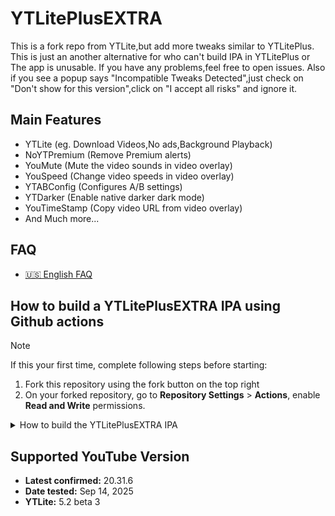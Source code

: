 # YTLitePlusEXTRA
This is a fork repo from YTLite,but add more tweaks similar to YTLitePlus.
This is just an another alternative for who can't build IPA in YTLitePlus or The app is unusable.
If you have any problems,feel free to open issues.
Also if you see a popup says "Incompatible Tweaks Detected",just check on "Don't show for this version",click on "I accept all risks" and ignore it.

## Main Features
- YTLite (eg. Download Videos,No ads,Background Playback)
- NoYTPremium (Remove Premium alerts)
- YouMute (Mute the video sounds in video overlay)
- YouSpeed (Change video speeds in video overlay)
- YTABConfig (Configures A/B settings)
- YTDarker (Enable native darker dark mode)
- YouTimeStamp (Copy video URL from video overlay)
- And Much more...

## FAQ
- [🇺🇸 English FAQ](FAQs/FAQ_EN.md)

## How to build a YTLitePlusEXTRA IPA using Github actions
> [!NOTE]
> If this your first time, complete following steps before starting:
>
> 1. Fork this repository using the fork button on the top right
> 2. On your forked repository, go to **Repository Settings** > **Actions**, enable **Read and Write** permissions.

<details>
  <summary>How to build the YTLitePlusEXTRA IPA</summary>
  <ol>
    <li>Click on <strong>Sync fork</strong>, and if your branch is out-of-date, click on <strong>Update branch</strong>.</li>
    <li>Navigate to the <strong>Actions tab</strong> in your forked repository and select <strong>Create YTLitePlusEXTRA IPA. ( Make sure you choose For Sideloading or Not For Sideloading workflow for your target device and DON'T USE FOR TESTING ONE )</strong></li>
    <li>Click the <strong>Run workflow</strong> button located on the right side.</li>
    <li>Prepare a decrypted .ipa file <em>(we cannot provide this due to legal reasons)</em>, then upload it to a file provider (e.g., filebin.net, filemail.com, or Dropbox is recommended). Paste the URL of the decrypted IPA file in the provided field.</li>
    <li><strong>NOTE:</strong> Make sure to provide a direct download link to the file, not a link to a webpage. Otherwise, the process will fail.</li>
    <li>Enter the tweak version from the releases (the latest release is selected by default). You can also change the BundleID and Display Name if desired.</li>
    <li>Make sure all inputs are correct, then click <strong>Run workflow</strong> to start the process.</li>
    <li>Wait for the build to finish. You can download the YTLitePlusEXTRA IPA from the releases section of your forked repo. (If you can't find the releases section, go to your forked repo and add /releases to the URL, i.e., github.com/yourusername/YTLitePlusEXTRA/releases.)</li>
  </ol>
</details>

## Supported YouTube Version
<ul>
   <li><strong>Latest confirmed:</strong> 20.31.6</li>
   <li><strong>Date tested:</strong> Sep 14, 2025</li>
   <li><strong>YTLite:</strong> 5.2 beta 3</li>
</ul>
